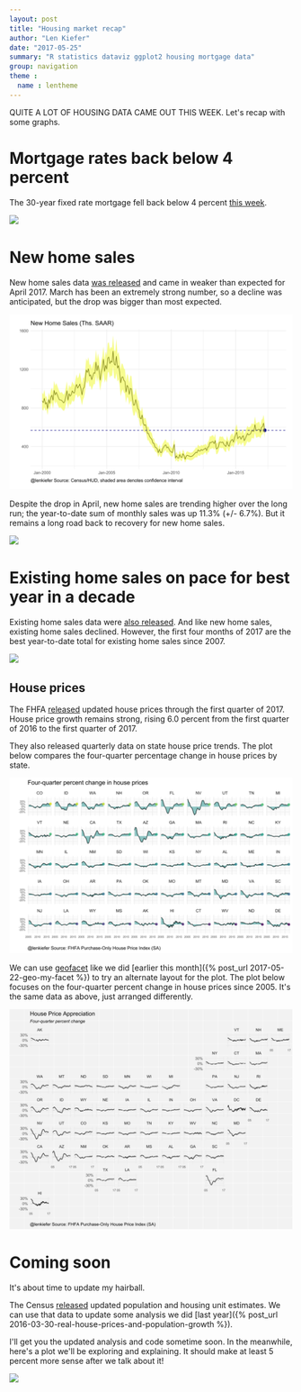 ```yaml
---
layout: post
title: "Housing market recap"
author: "Len Kiefer"
date: "2017-05-25"
summary: "R statistics dataviz ggplot2 housing mortgage data"
group: navigation
theme :
  name : lentheme
---
```


QUITE A LOT OF HOUSING DATA CAME OUT THIS WEEK. Let's recap with some graphs.

# Mortgage rates back below 4 percent

The 30-year fixed rate mortgage fell back below 4 percent [this week](http://freddiemac.mwnewsroom.com/press-releases/mortgage-rates-drop-to-lowest-of-2017-otcqb-fmcc-1310392).

<img src="{{ site.url}}/img/charts_may_25_2017/rate_05_25_2017 v3.gif" >

# New home sales

New home sales data [was released](https://www.census.gov/construction/nrs/index.html) and came in weaker than expected for April 2017. March has been an extremely strong number, so a decline was anticipated, but the drop was bigger than most expected. 

![plot of chunk 05-25-2017-new-plot-1](/img/Rfig/05-25-2017-new-plot-1-1.svg)

Despite the drop in April, new home sales are trending higher over the long run; the year-to-date sum of monthly sales was up 11.3% (+/- 6.7%).  But it remains a long road back to recovery for new home sales.

<img src="{{ site.url}}/img/charts_may_25_2017/tween test new sales 05 25 2017.gif" >

# Existing home sales on pace for best year in a decade

Existing home sales data were [also released](https://www.nar.realtor/topics/existing-home-sales). And like new home sales, existing home sales declined.  However, the first four months of 2017 are the best year-to-date total for existing home sales since 2007.

<img src="{{ site.url}}/img/charts_may_25_2017/ehs mar 24 2017.gif" >

## House prices

The FHFA [released](https://www.fhfa.gov/DataTools/Downloads/pages/house-price-index.aspx) updated house prices through the first quarter of 2017. House price growth remains strong, rising 6.0 percent from the first quarter of 2016 to the first quarter of 2017.

They also released quarterly data on state house price trends.  The plot below compares the four-quarter percentage change in house prices by state.



![plot of chunk 05-25-2017-plot2](/img/Rfig/05-25-2017-plot2-1.svg)

We can use [geofacet](https://github.com/hafen/geofacet) like we did [earlier this month]({% post_url 2017-05-22-geo-my-facet %}) to try an alternate layout for the plot. The plot below focuses on the four-quarter percent change in house prices since 2005. It's the same data as above, just arranged differently.

![plot of chunk 05-25-2017-plot3](/img/Rfig/05-25-2017-plot3-1.svg)


# Coming soon

It's about time to update my hairball.

The Census [released](https://www.census.gov/newsroom/press-releases/2017/cb17-81-population-estimates-subcounty.html) updated population and housing unit estimates. We can use that data to update some analysis we did [last year]({% post_url 2016-03-30-real-house-prices-and-population-growth %}).  

I'll get you the updated analysis and code sometime soon. In the meanwhile, here's a plot we'll be exploring and explaining. It should make at least 5 percent more sense after we talk about it!

<img src="{{ site.url}}/img/charts_may_25_2017/tween hairball 05 25 2017.gif" >





